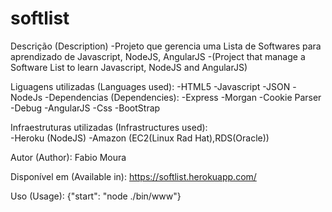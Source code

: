 # softlist
Descrição (Description)
-Projeto que gerencia uma Lista de Softwares para aprendizado de Javascript, NodeJS, AngularJS
-(Project that manage a Software List to learn Javascript, NodeJS and AngularJS)

Liguagens utilizadas (Languages used): 
-HTML5
-Javascript
-JSON
-NodeJs 
   -Dependencias (Dependencies): 
    -Express
    -Morgan
    -Cookie Parser
    -Debug
-AngularJS
   -Css
   -BootStrap
   
Infraestruturas utilizadas (Infrastructures used):    
-Heroku (NodeJS)
-Amazon (EC2(Linux Rad Hat),RDS(Oracle))
   
 Autor (Author): Fabio Moura
 
 Disponível em (Available in): https://softlist.herokuapp.com/ 
 
 Uso (Usage): {"start": "node ./bin/www"}
